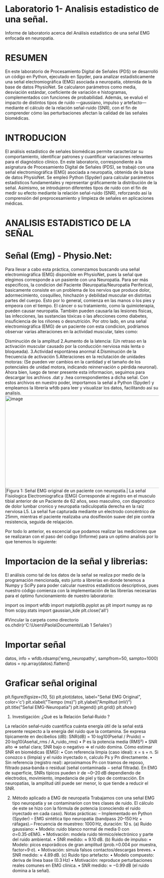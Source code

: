 # Laboratorio 1- Analisis estadistico de una señal.
Informe de laboratorio acerca del Análisis estadístico de una señal EMG enfocada en neuropatia.
# RESUMEN
En este laboratorio de Procesamiento Digital de Señales (PDS) se desarrolló un código en Python, ejecutado en Spyder, para analizar estadísticamente una señal electromiográfica (EMG) asociada a neuropatía, obtenida de la base de datos PhysioNet. Se calcularon parámetros como media, desviación estándar, coeficiente de variación e histogramas, complementados con funciones de probabilidad. Además, se evaluó el impacto de distintos tipos de ruido —gaussiano, impulso y artefacto— mediante el cálculo de la relación señal-ruido (SNR), con el fin de comprender cómo las perturbaciones afectan la calidad de las señales biomédicas.

# INTRODUCION 
El análisis estadístico de señales biomédicas permite caracterizar su comportamiento, identificar patrones y cuantificar variaciones relevantes para el diagnóstico clínico. En este laboratorio, correspondiente a la asignatura de Procesamiento Digital de Señales (PDS), se trabajó con una señal electromiográfica (EMG) asociada a neuropatía, obtenida de la base de datos PhysioNet. Se empleó Python (Spyder) para calcular parámetros estadísticos fundamentales y representar gráficamente la distribución de la señal. Asimismo, se introdujeron diferentes tipos de ruido con el fin de medir su efecto mediante la relación señal-ruido (SNR), reforzando así la comprensión del preprocesamiento y limpieza de señales en aplicaciones médicas.


# ANALISIS ESTADISTICO DE LA SEÑAL
# Señal (Emg) - Physio.Net:

Para llevar a cabo esta práctica, comenzamos buscando una señal electromiográfica (EMG) disponible en PhysioNet, pues la señal que elegimos corresponde a un pasiente con una Neuropatia. Para ser más especificos, la condicion del Paciente (Neuropatia/Neuropatia Periferica), basicamente consiste en un problema de los nervios que produce dolor, adormecimiento, cosquilleo, hinchazón y debilidad muscular en distintas partes del cuerpo. Esto por lo general, comienza en las manos o los pies y empeora con el tiempo. El cáncer o su tratamiento, como la quimioterapia, pueden causar neuropatía. También pueden causarla las lesiones físicas, las infecciones, las sustancias tóxicas o las afecciones como diabetes, insuficiencia de los riñones o desnutrición. Por otro lado, en una señal electromiográfica (EMG) de un paciente con esta condicion, podríamos observar varias alteraciones en la actividad muscular, tales como:

Disminución de la amplitud
2.Aumento de la latencia: (Un retraso en la activación muscular causado por la conducción nerviosa más lenta o bloqueada).
3.Actividad espontánea anormal
4.Disminución de la frecuencia de activación
5.Alteraciones en la reclutación de unidades motoras: (Se pueden ver cambios en la cantidad y el tamaño de los potenciales de unidad motora, indicando reinnervación o pérdida neuronal).
Ahora bien, luego de tener presente esta informacion, seguimos para descargar los archivos .dat y .hea correspondientes a dicha señal. Con estos archivos en nuestro poder, importamos la señal a Python (Spyder) y empleamos la librería wfdb para leer y visualizar los datos, facilitando así su analisis.
<img width="544" height="303" alt="image" src="https://github.com/user-attachments/assets/1e40c53d-ec74-45dd-9aa3-671e85f7c4d2" />
         |Figura 1: Señal EMG original de un paciente con neuropatía.|
La señal Fisiologica Electromiografica (EMG) Corresponde al registro en el musculo tibial anterior de un Paciente de 62 años, sexo masculino, con diagnostico de dolor lumbar cronico y neuropatia radiculopatía derecha en la raíz nerviosa L5.
La señal fue capturada mediante un electrodo concéntrico de 25mm, mientras el paciente realizaba una dosiflexión suave del pie contra resistencia, seguida de relajación.

Por todo lo anterior, es escencial que podamos realizar las mediciones que se realizaran con el paso del codigo (Informe) para un optimo analisis por lo que tenemos lo siguiente:
# Importacion de la señal y librerias:
El análisis como tal de los datos de la señal se realiza por medio de la programación mencionada, esto junto a librerías en donde tenemos a Numpy y SciPy para poder calcular nuestros estadísticos descriptivos, pues nuestro código comienza con la implementación de las librerías necesarias para el óptimo funcionamiento de nuestro laboratorio:

import os
import wfdb
import matplotlib.pyplot as plt
import numpy as np
from scipy.stats import gaussian_kde
plt.close('all') 


#Vincular la carpeta como directorio
os.chdir(r'C:\Users\Paola\Documents\Lab 1 Señales')

# Importar señal
datos, info = wfdb.rdsamp('emg_neuropathy', sampfrom=50, sampto=1000)
datos = np.array(datos).flatten()

# Graficar señal original
plt.figure(figsize=(10, 5))
plt.plot(datos, label="Señal EMG Original", color='c')
plt.xlabel("Tiempo (ms)")
plt.ylabel("Amplitud (mV)")
plt.title("Señal EMG-Neuropatía")
plt.legend()
plt.grid()
plt.show()

1) Investigación: ¿Qué es la Relación Señal‑Ruido ?
   
La relación señal‑ruido  cuantifica cuánta energía útil de la señal está presente respecto a la energía del ruido que la contamina. Se expresa típicamente en decibelios (dB):
SNR(dB) = 10·log10(Pseñal / Pruido) = 20·log10(Aseñal_rms / A_ruido_rms)
• P es la potencia media (RMS²)
• SNR alto ⇒ señal clara; SNR bajo o negativo ⇒ el ruido domina.
Cómo estimar SNR en biomédicas (EMG):
• Con referencia limpia (caso ideal): x = s + n. Si conozco s (limpia) y el ruido inyectado n, calculo Ps y Pn directamente.
• Sin referencia (registro real): aproximamos Pn con tramos de reposo, filtrado pasa‑banda o residual (señal contaminada − señal filtrada).
En EMG de superficie, SNRs típicos pueden ir de ~0–20 dB dependiendo de electrodos, movimiento, impedancia de piel y tipo de contracción. En neuropatías, la amplitud útil puede ser menor, lo que tiende a reducir el SNR.


2) Método  aplicado a EMG de neuropatía
Trabajamos  con una señal EMG tipo neuropatía y se  contaminarion con tres clases de ruido. El cálculo de este se hizo con la fórmula de potencia (conociendo el ruido inyectado en cada caso).
Notas prácticas:
– Implementado en Python (Spyder) 
– EMG sintética tipo neuropatía (bandpass 20–150 Hz + ráfagas).– Frecuencia de muestreo: 1000 Hz, duración: 10 s.
(a) Ruido gaussiano:
• Modelo: ruido blanco normal de media 0 con σ=0.35·σEMG.
• Motivación: modela ruido térmico/electrónico y parte del ruido ambiental.
• SNR medido: ≈ 9.10 dB.
(b) Ruido de impulso:
• Modelo: picos esporádicos de gran amplitud (prob.=0.004 por muestra, factor=9·σ).
• Motivación: simula falsos contactos/descargas breves.
• SNR medido: ≈ 4.89 dB.
(c) Ruido tipo artefacto:
• Modelo compuesto: deriva de línea base (0.3 Hz)
• Motivación: reproduce perturbaciones reales comunes en EMG clínica.
• SNR medido: ≈ −0.99 dB (el ruido domina a la señal).



